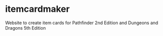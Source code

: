 # itemcardmaker
Website to create item cards for Pathfinder 2nd Edition and Dungeons and Dragons 5th Edition
